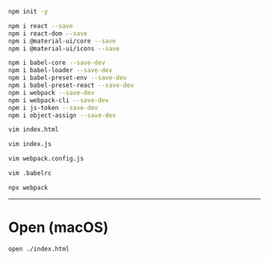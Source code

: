 ```sh
npm init -y

npm i react --save
npm i react-dom --save
npm i @material-ui/core --save
npm i @material-ui/icons --save

npm i babel-core --save-dev
npm i babel-loader --save-dev
npm i babel-preset-env --save-dev
npm i babel-preset-react --save-dev
npm i webpack --save-dev
npm i webpack-cli --save-dev
npm i js-token --save-dev 
npm i object-assign --save-dev
```

```sh
vim index.html
```

```sh
vim index.js
```

```sh
vim webpack.config.js
```

```sh
vim .babelrc
```

```sh
npx webpack
```

----------------

# Open (macOS)

```sh
open ./index.html
```
